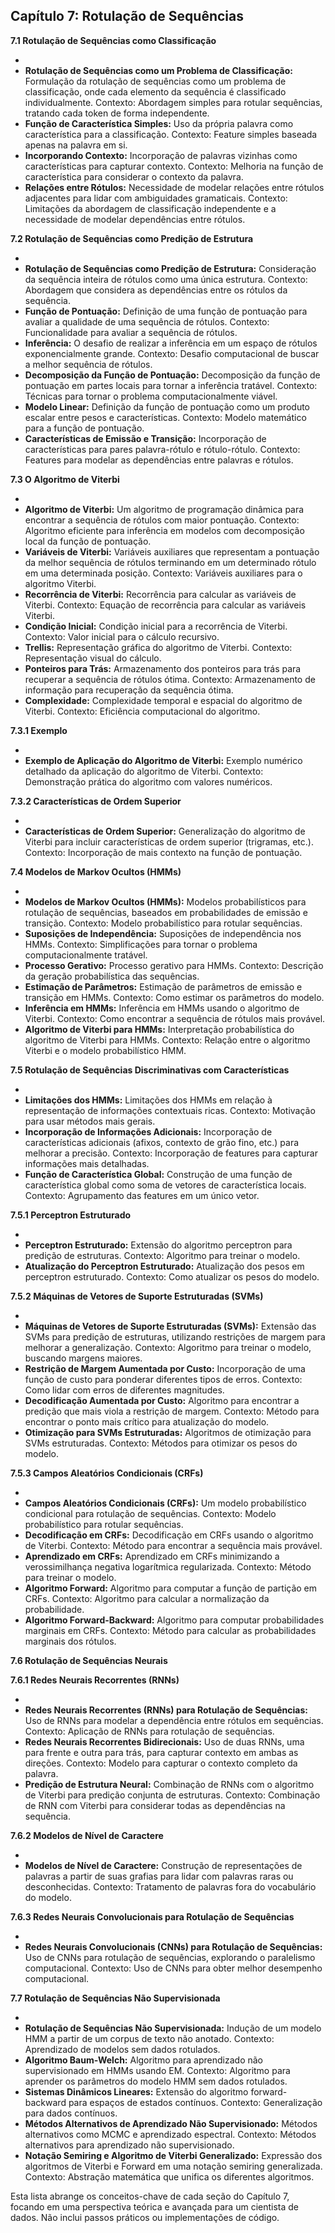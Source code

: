 ## Capítulo 7: Rotulação de Sequências

**7.1 Rotulação de Sequências como Classificação**

- 
- **Rotulação de Sequências como um Problema de Classificação:**  Formulação da rotulação de sequências como um problema de classificação, onde cada elemento da sequência é classificado individualmente. Contexto: Abordagem simples para rotular sequências, tratando cada token de forma independente.
- **Função de Característica Simples:**  Uso da própria palavra como característica para a classificação. Contexto:  Feature simples baseada apenas na palavra em si.
- **Incorporando Contexto:**  Incorporação de palavras vizinhas como características para capturar contexto. Contexto:  Melhoria na função de característica para considerar o contexto da palavra.
- **Relações entre Rótulos:**  Necessidade de modelar relações entre rótulos adjacentes para lidar com ambiguidades gramaticais. Contexto:  Limitações da abordagem de classificação independente e a necessidade de modelar dependências entre rótulos.

**7.2 Rotulação de Sequências como Predição de Estrutura**

- 
- **Rotulação de Sequências como Predição de Estrutura:**  Consideração da sequência inteira de rótulos como uma única estrutura. Contexto:  Abordagem que considera as dependências entre os rótulos da sequência.
- **Função de Pontuação:**  Definição de uma função de pontuação para avaliar a qualidade de uma sequência de rótulos. Contexto:  Funcionalidade para avaliar a sequência de rótulos.
- **Inferência:**  O desafio de realizar a inferência em um espaço de rótulos exponencialmente grande. Contexto:  Desafio computacional de buscar a melhor sequência de rótulos.
- **Decomposição da Função de Pontuação:**  Decomposição da função de pontuação em partes locais para tornar a inferência tratável. Contexto:  Técnicas para tornar o problema computacionalmente viável.
- **Modelo Linear:**  Definição da função de pontuação como um produto escalar entre pesos e características. Contexto:  Modelo matemático para a função de pontuação.
- **Características de Emissão e Transição:**  Incorporação de características para pares palavra-rótulo e rótulo-rótulo. Contexto:  Features para modelar as dependências entre palavras e rótulos.

**7.3 O Algoritmo de Viterbi**

- 
- **Algoritmo de Viterbi:**  Um algoritmo de programação dinâmica para encontrar a sequência de rótulos com maior pontuação. Contexto:  Algoritmo eficiente para inferência em modelos com decomposição local da função de pontuação.
- **Variáveis de Viterbi:**  Variáveis auxiliares que representam a pontuação da melhor sequência de rótulos terminando em um determinado rótulo em uma determinada posição. Contexto:  Variáveis auxiliares para o algoritmo Viterbi.
- **Recorrência de Viterbi:**  Recorrência para calcular as variáveis de Viterbi. Contexto:  Equação de recorrência para calcular as variáveis Viterbi.
- **Condição Inicial:**  Condição inicial para a recorrência de Viterbi. Contexto:  Valor inicial para o cálculo recursivo.
- **Trellis:**  Representação gráfica do algoritmo de Viterbi. Contexto:  Representação visual do cálculo.
- **Ponteiros para Trás:**  Armazenamento dos ponteiros para trás para recuperar a sequência de rótulos ótima. Contexto:  Armazenamento de informação para recuperação da sequência ótima.
- **Complexidade:**  Complexidade temporal e espacial do algoritmo de Viterbi. Contexto:  Eficiência computacional do algoritmo.

**7.3.1 Exemplo**

- 
- **Exemplo de Aplicação do Algoritmo de Viterbi:**  Exemplo numérico detalhado da aplicação do algoritmo de Viterbi. Contexto:  Demonstração prática do algoritmo com valores numéricos.

**7.3.2 Características de Ordem Superior**

- 
- **Características de Ordem Superior:**  Generalização do algoritmo de Viterbi para incluir características de ordem superior (trigramas, etc.). Contexto:  Incorporação de mais contexto na função de pontuação.

**7.4 Modelos de Markov Ocultos (HMMs)**

- 
- **Modelos de Markov Ocultos (HMMs):**  Modelos probabilísticos para rotulação de sequências, baseados em probabilidades de emissão e transição. Contexto:  Modelo probabilístico para rotular sequências.
- **Suposições de Independência:**  Suposições de independência nos HMMs. Contexto:  Simplificações para tornar o problema computacionalmente tratável.
- **Processo Gerativo:**  Processo gerativo para HMMs. Contexto:  Descrição da geração probabilística das sequências.
- **Estimação de Parâmetros:**  Estimação de parâmetros de emissão e transição em HMMs. Contexto:  Como estimar os parâmetros do modelo.
- **Inferência em HMMs:**  Inferência em HMMs usando o algoritmo de Viterbi. Contexto:  Como encontrar a sequência de rótulos mais provável.
- **Algoritmo de Viterbi para HMMs:**  Interpretação probabilística do algoritmo de Viterbi para HMMs. Contexto:  Relação entre o algoritmo Viterbi e o modelo probabilístico HMM.

**7.5 Rotulação de Sequências Discriminativas com Características**

- 
- **Limitações dos HMMs:**  Limitações dos HMMs em relação à representação de informações contextuais ricas. Contexto:  Motivação para usar métodos mais gerais.
- **Incorporação de Informações Adicionais:**  Incorporação de características adicionais (afixos, contexto de grão fino, etc.) para melhorar a precisão. Contexto:  Incorporação de features para capturar informações mais detalhadas.
- **Função de Característica Global:**  Construção de uma função de característica global como soma de vetores de característica locais. Contexto:  Agrupamento das features em um único vetor.

**7.5.1 Perceptron Estruturado**

- 
- **Perceptron Estruturado:**  Extensão do algoritmo perceptron para predição de estruturas. Contexto:  Algoritmo para treinar o modelo.
- **Atualização do Perceptron Estruturado:**  Atualização dos pesos em perceptron estruturado. Contexto:  Como atualizar os pesos do modelo.

**7.5.2 Máquinas de Vetores de Suporte Estruturadas (SVMs)**

- 
- **Máquinas de Vetores de Suporte Estruturadas (SVMs):**  Extensão das SVMs para predição de estruturas, utilizando restrições de margem para melhorar a generalização. Contexto:  Algoritmo para treinar o modelo, buscando margens maiores.
- **Restrição de Margem Aumentada por Custo:**  Incorporação de uma função de custo para ponderar diferentes tipos de erros. Contexto:  Como lidar com erros de diferentes magnitudes.
- **Decodificação Aumentada por Custo:**  Algoritmo para encontrar a predição que mais viola a restrição de margem. Contexto:  Método para encontrar o ponto mais crítico para atualização do modelo.
- **Otimização para SVMs Estruturadas:**  Algoritmos de otimização para SVMs estruturadas. Contexto:  Métodos para otimizar os pesos do modelo.

**7.5.3 Campos Aleatórios Condicionais (CRFs)**

- 
- **Campos Aleatórios Condicionais (CRFs):**  Um modelo probabilístico condicional para rotulação de sequências. Contexto:  Modelo probabilístico para rotular sequências.
- **Decodificação em CRFs:**  Decodificação em CRFs usando o algoritmo de Viterbi. Contexto:  Método para encontrar a sequência mais provável.
- **Aprendizado em CRFs:**  Aprendizado em CRFs minimizando a verossimilhança negativa logarítmica regularizada. Contexto:  Método para treinar o modelo.
- **Algoritmo Forward:**  Algoritmo para computar a função de partição em CRFs. Contexto:  Algoritmo para calcular a normalização da probabilidade.
- **Algoritmo Forward-Backward:**  Algoritmo para computar probabilidades marginais em CRFs. Contexto:  Método para calcular as probabilidades marginais dos rótulos.

**7.6 Rotulação de Sequências Neurais**

**7.6.1 Redes Neurais Recorrentes (RNNs)**

- 
- **Redes Neurais Recorrentes (RNNs) para Rotulação de Sequências:**  Uso de RNNs para modelar a dependência entre rótulos em sequências. Contexto:  Aplicação de RNNs para rotulação de sequências.
- **Redes Neurais Recorrentes Bidirecionais:**  Uso de duas RNNs, uma para frente e outra para trás, para capturar contexto em ambas as direções. Contexto:  Modelo para capturar o contexto completo da palavra.
- **Predição de Estrutura Neural:**  Combinação de RNNs com o algoritmo de Viterbi para predição conjunta de estruturas. Contexto:  Combinação de RNN com Viterbi para considerar todas as dependências na sequência.

**7.6.2 Modelos de Nível de Caractere**

- 
- **Modelos de Nível de Caractere:**  Construção de representações de palavras a partir de suas grafias para lidar com palavras raras ou desconhecidas. Contexto:  Tratamento de palavras fora do vocabulário do modelo.

**7.6.3 Redes Neurais Convolucionais para Rotulação de Sequências**

- 
- **Redes Neurais Convolucionais (CNNs) para Rotulação de Sequências:**  Uso de CNNs para rotulação de sequências, explorando o paralelismo computacional. Contexto:  Uso de CNNs para obter melhor desempenho computacional.

**7.7 Rotulação de Sequências Não Supervisionada**

- 
- **Rotulação de Sequências Não Supervisionada:**  Indução de um modelo HMM a partir de um corpus de texto não anotado. Contexto:  Aprendizado de modelos sem dados rotulados.
- **Algoritmo Baum-Welch:**  Algoritmo para aprendizado não supervisionado em HMMs usando EM. Contexto:  Algoritmo para aprender os parâmetros do modelo HMM sem dados rotulados.
- **Sistemas Dinâmicos Lineares:**  Extensão do algoritmo forward-backward para espaços de estados contínuos. Contexto:  Generalização para dados contínuos.
- **Métodos Alternativos de Aprendizado Não Supervisionado:**  Métodos alternativos como MCMC e aprendizado espectral. Contexto:  Métodos alternativos para aprendizado não supervisionado.
- **Notação Semiring e Algoritmo de Viterbi Generalizado:**  Expressão dos algoritmos de Viterbi e Forward em uma notação semiring generalizada. Contexto:  Abstração matemática que unifica os diferentes algoritmos.

Esta lista abrange os conceitos-chave de cada seção do Capítulo 7, focando em uma perspectiva teórica e avançada para um cientista de dados.  Não inclui passos práticos ou implementações de código.